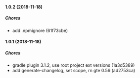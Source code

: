 #### 1.0.2 (2018-11-18)

##### Chores

*  add .npmignore (61f73cbe)

#### 1.0.1 (2018-11-18)

##### Chores

*  gradle plugin 3.1.2, use root project ext versions (1a3d5389)
*  add generate-changelog, set scope, rn gte 0.56 (ad2753ca)

